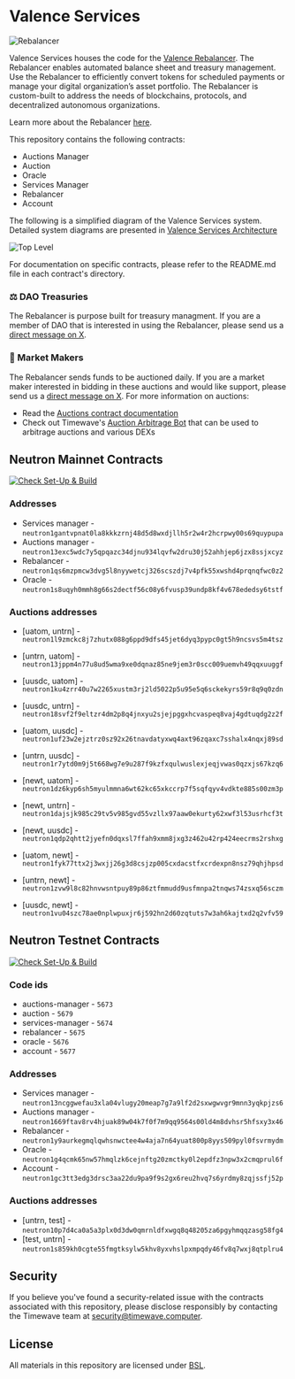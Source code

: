 # Valence Services
![Rebalancer](https://www.valence.zone/img/rebalancer.svg)

Valence Services houses the code for the [Valence Rebalancer](https://www.valence.zone/rebalancer). The Rebalancer enables automated balance sheet and treasury management. Use the Rebalancer to efficiently convert tokens for scheduled payments or manage your digital organization’s asset portfolio. The Rebalancer is custom-built to address the needs of blockchains, protocols, and decentralized autonomous organizations. 

Learn more about the Rebalancer [here](https://www.valence.zone/blog/Rebalancer-Protocol-Asset-Management).

This repository contains the following contracts:
- Auctions Manager
- Auction
- Oracle
- Services Manager
- Rebalancer
- Account

The following is a simplified diagram of the Valence Services system. Detailed system diagrams are presented in [Valence Services Architecture](./architecture.md)

![Top Level](./images/high-level.png)

For documentation on specific contracts, please refer to the README.md file in each contract's directory.

### ⚖️ DAO Treasuries
The Rebalancer is purpose built for treasury managment. If you are a member of DAO that is interested in using the Rebalancer, please send us a [direct message on X](https://x.com/TimewaveLabs).

### 💸 Market Makers
The Rebalancer sends funds to be auctioned daily. If you are a market maker interested in bidding in these auctions and would like support, please send us a [direct message on X](https://x.com/TimewaveLabs). For more information on auctions:
- Read the [Auctions contract documentation](./contracts//auction/auction/README.md)
- Check out Timewave's [Auction Arbitrage Bot](https://github.com/timewave-computer/auction-arbitrage-bot) that can be used to arbitrage auctions and various DEXs

## Neutron Mainnet Contracts

[![Check Set-Up & Build](https://github.com/timewave-computer/valence-services/actions/workflows/check.yml/badge.svg)](https://github.com/timewave-computer/valence-services/actions/workflows/check.yml)

### Addresses

- Services manager - `neutron1gantvpnat0la8kkkzrnj48d5d8wxdjllh5r2w4r2hcrpwy00s69quypupa`
- Auctions manager - `neutron13exc5wdc7y5qpqazc34djnu934lqvfw2dru30j52ahhjep6jzx8ssjxcyz`
- Rebalancer - `neutron1qs6mzpmcw3dvg5l8nyywetcj326scszdj7v4pfk55xwshd4prqnqfwc0z2`
- Oracle - `neutron1s8uqyh0mmh8g66s2dectf56c08y6fvusp39undp8kf4v678ededsy6tstf`

### Auctions addresses

- [uatom, untrn] - `neutron1l9zmckc8j7zhutx088g6ppd9dfs45jet6dyq3pypc0gt5h9ncsvs5m4tsz`
- [untrn, uatom] - `neutron13jppm4n77u8ud5wma9xe0dqnaz85ne9jem3r0scc009uemvh49qqxuuggf`

- [uusdc, uatom] - `neutron1ku4zrr40u7w2265xustm3rj2ld5022p5u95e5q6sckekyrs59r8q9q0zdn`
- [uusdc, untrn] - `neutron18svf2f9eltzr4dm2p8q4jnxyu2sjejpggxhcvaspeq8vaj4gdtuqdg2z2f`
- [uatom, uusdc] - `neutron1uf23w2ejztrz0sz92x26tnavdatyxwq4axt96zqaxc7sshalx4nqxj89sd`
- [untrn, uusdc] - `neutron1r7ytd0m9j5t668wg7e9u287f9kzfxqulwuslexjeqjvwas0qzxjs67kzq6`

- [newt, uatom] - `neutron1dz6kyp6sh5myulmmna6wt62kc65xkccrp7f5sqfqyv4vdkte885s00zm3p`
- [newt, untrn] - `neutron1dajsjk985c29tv5v985gvd55vzllx97aaw0ekurty62xwf3l53usrhcf3t`
- [newt, uusdc] - `neutron1qdp2qhtt2jyefn0dqxsl7ffah9xmm8jxg3z462u42rp424eecrms2rshxg`
- [uatom, newt] - `neutron1fyk77ttx2j3wxjj26g3d8csjzp005cxdacstfxcrdexpn8nsz79qhjhpsd`
- [untrn, newt] - `neutron1zvw9l8c82hnvwsntpuy89p86ztfmmudd9usfmnpa2tnqws74zsxq56sczm`
- [uusdc, newt] - `neutron1vu04szc78ae0nplwpuxjr6j592hn2d60zqtuts7w3ah6kajtxd2q2vfv59`

## Neutron Testnet Contracts

[![Check Set-Up & Build](https://github.com/timewave-computer/valence-services/actions/workflows/check.yml/badge.svg)](https://github.com/timewave-computer/valence-services/actions/workflows/check.yml)

### Code ids

- auctions-manager - `5673`
- auction - `5679`
- services-manager - `5674`
- rebalancer - `5675`
- oracle - `5676`
- account - `5677`

### Addresses

- Services manager - `neutron13ncggwefau3xla04vlugy20meap7g7a9lf2d2sxwgwvgr9mnn3yqkpjzs6`
- Auctions manager - `neutron1669ftav8rv4hjuak89w04k7f0f7m9qq9564s00ld4m8dvhsr5hfsxy3x46`
- Rebalancer - `neutron1y9aurkegmqlqwhsnwctee4w4aja7n64yuat800p8yys509pyl0fsvrmydm`
- Oracle - `neutron1g4qcmk65nw57hmqlzk6cejnftg20zmctky0l2epdfz3npw3x2cmqprul6f`
- Account - `neutron1gc3tt3edg3drsc3aa22du9pa9f9s2gx6reu2hvq7s6yrdmy8zqjssfj52p`

### Auctions addresses

- [untrn, test] - `neutron10p7d4ca0a5a3plx0d3dw0qmrnldfxwgq8q48205za6pgyhmqqzasg58fg4`
- [test, untrn] - `neutron1s859kh0cgte55fmgtksylw5khv8yxvhslpxmpqdy46fv8q7wxj8qtplru4`

## Security

If you believe you've found a security-related issue with the contracts associated with this repository, please disclose responsibly by contacting the Timewave team at [security@timewave.computer](mailto:security@timewave.computer).

## License

All materials in this repository are licensed under [BSL](./LICENSE).
